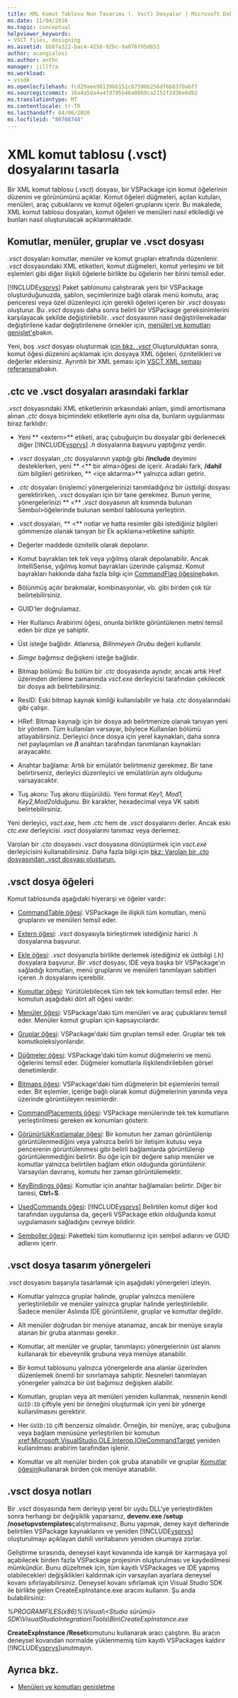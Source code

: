 ```yaml
---
title: XML Komut Tablosu Nun Tasarımı (. Vsct) Dosyalar | Microsoft Dokümanlar
ms.date: 11/04/2016
ms.topic: conceptual
helpviewer_keywords:
- VSCT files, designing
ms.assetid: bb87a322-bac4-4258-92bc-9a876f05d653
author: acangialosi
ms.author: anthc
manager: jillfra
ms.workload:
- vssdk
ms.openlocfilehash: fcd29aee98139bb151c87590b256df6b8370abff
ms.sourcegitcommit: 16a4a5da4a4fd795b46a0869ca2152f2d36e6db2
ms.translationtype: MT
ms.contentlocale: tr-TR
ms.lasthandoff: 04/06/2020
ms.locfileid: "80708748"
---
```

# <a name="design-xml-command-table-vsct-files"></a>XML komut tablosu (.vsct) dosyalarını tasarla
Bir XML komut tablosu (*.vsct*) dosyası, bir VSPackage için komut öğelerinin düzenini ve görünümünü açıklar. Komut öğeleri düğmeleri, açılan kutuları, menüleri, araç çubuklarını ve komut öğeleri gruplarını içerir. Bu makalede, XML komut tablosu dosyaları, komut öğeleri ve menüleri nasıl etkilediği ve bunları nasıl oluşturulacak açıklanmaktadır.

## <a name="commands-menus-groups-and-the-vsct-file"></a>Komutlar, menüler, gruplar ve .vsct dosyası
 *.vsct* dosyaları komutlar, menüler ve komut grupları etrafında düzenlenir. *.vsct* dosyasındaki XML etiketleri, komut düğmeleri, komut yerleşimi ve bit eşlemleri gibi diğer ilişkili öğelerle birlikte bu öğelerin her birini temsil eder.

 [!INCLUDE[vsprvs](../../code-quality/includes/vsprvs_md.md)] Paket şablonunu çalıştırarak yeni bir VSPackage oluşturduğunuzda, şablon, seçimlerinize bağlı olarak menü komutu, araç penceresi veya özel düzenleyici için gerekli öğeleri içeren bir *.vsct* dosyası oluşturur. Bu *.vsct* dosyası daha sonra belirli bir VSPackage gereksinimlerini karşılayacak şekilde değiştirilebilir. *.vsct* dosyasının nasıl değiştirilenekadar değiştirilene kadar değiştirilenene örnekler için, [menüleri ve komutları genişlet'e](../../extensibility/extending-menus-and-commands.md)bakın.

 Yeni, boş *.vsct* dosyası oluşturmak [için bkz. *.vsct* ](../../extensibility/internals/how-to-create-a-dot-vsct-file.md) Oluşturulduktan sonra, komut öğesi düzenini açıklamak için dosyaya XML öğeleri, öznitelikleri ve değerler eklersiniz. Ayrıntılı bir XML şeması için [VSCT XML şeması referansına](../../extensibility/vsct-xml-schema-reference.md)bakın.

## <a name="differences-between-ctc-and-vsct-files"></a>.ctc ve .vsct dosyaları arasındaki farklar
 *.vsct* dosyasındaki XML etiketlerinin arkasındaki anlam, şimdi amortismana alınan *.ctc* dosya biçimindeki etiketlerle aynı olsa da, bunların uygulanması biraz farklıdır:

- Yeni ** \<extern>** etiketi, araç çubuğuiçin bu dosyalar gibi derlenecek diğer [!INCLUDE[vsprvs](../../code-quality/includes/vsprvs_md.md)] *.h* dosyalarına başvuru yaptığınız yerdir.

- *.vsct* dosyaları *,ctc* dosyalarının yaptığı gibi **/include** deyimini desteklerken, yeni ** \<** bir alma>öğesi de içerir. Aradaki fark, **/dahil** *tüm* bilgileri getirirken, ** \<içe aktarma>** yalnızca adları getirir.

- *.ctc* dosyaları önişlemci yönergelerinizi tanımladığınız bir üstbilgi dosyası gerektirirken, *.vsct* dosyaları için bir tane gerekmez. Bunun yerine, yönergelerinizi ** \<** *.vsct* dosyasının alt kısmında bulunan Sembol>öğelerinde bulunan sembol tablosuna yerleştirin.

- *.vsct* dosyaları, ** \<** notlar ve hatta resimler gibi istediğiniz bilgileri gömmenize olanak tanıyan bir Ek açıklama>etiketine sahiptir.

- Değerler maddede öznitelik olarak depolanır.

- Komut bayrakları tek tek veya yığılmış olarak depolanabilir.  Ancak IntelliSense, yığılmış komut bayrakları üzerinde çalışmaz. Komut bayrakları hakkında daha fazla bilgi için [CommandFlag öğesine](../../extensibility/command-flag-element.md)bakın.

- Bölünmüş açılır bırakmalar, kombinasyonlar, vb. gibi birden çok tür belirtebilirsiniz.

- GUID'ler doğrulamaz.

- Her Kullanıcı Arabirimi öğesi, onunla birlikte görüntülenen metni temsil eden bir dize ye sahiptir.

- Üst isteğe bağlıdır. Atlanırsa, *Bilinmeyen Grubu* değeri kullanılır.

- *Simge* bağımsız değişkeni isteğe bağlıdır.

- Bitmap bölümü: Bu bölüm bir *.ctc* dosyasında aynıdır, ancak artık Href üzerinden derleme zamanında *vsct.exe* derleyicisi tarafından çekilecek bir dosya adı belirtebilirsiniz.

- ResID: Eski bitmap kaynak kimliği kullanılabilir ve hala *.ctc* dosyalarındaki gibi çalışır.

- HRef: Bitmap kaynağı için bir dosya adı belirtmenize olanak tanıyan yeni bir yöntem. Tüm kullanılan varsayar, böylece Kullanılan bölümü atlayabilirsiniz. Derleyici önce dosya için yerel kaynakları, daha sonra net paylaşımları ve **/I** anahtarı tarafından tanımlanan kaynakları arayacaktır.

- Anahtar bağlama: Artık bir emülatör belirtmeniz gerekmez. Bir tane belirtirseniz, derleyici düzenleyici ve emülatörün aynı olduğunu varsayacaktır.

- Tuş akoru: Tuş akoru düşürüldü. Yeni format *Key1, Mod1, Key2,Mod2*olduğunu.  Bir karakter, hexadecimal veya VK sabiti belirtebilirsiniz.

Yeni derleyici, *vsct.exe*, hem *.ctc* hem de *.vsct* dosyalarını derler. Ancak eski *ctc.exe* derleyicisi *.vsct* dosyalarını tanımaz veya derlemez.

Varolan bir *.cto* dosyasını *.vsct* dosyasına dönüştürmek için *vsct.exe* derleyicisini kullanabilirsiniz. Daha fazla bilgi için [bkz: Varolan bir .cto dosyasından .vsct dosyası oluşturun.](../../extensibility/internals/how-to-create-a-dot-vsct-file.md#how-to-create-a-dot-vsct-file-from-an-existing-dot-cto-file)

## <a name="the-vsct-file-elements"></a>.vsct dosya öğeleri
 Komut tablosunda aşağıdaki hiyerarşi ve öğeler vardır:

- [CommandTable öğesi](../../extensibility/commandtable-element.md): VSPackage ile ilişkili tüm komutları, menü gruplarını ve menüleri temsil eder.

- [Extern öğesi](../../extensibility/extern-element.md): *.vsct* dosyasıyla birleştirmek istediğiniz harici .h dosyalarına başvurur.

- [Ekle öğesi](../../extensibility/include-element.md): *.vsct* dosyanızla birlikte derlemek istediğiniz ek üstbilgi (.h) dosyalara başvurur. *Bir .vsct* dosyası, IDE veya başka bir VSPackage'ın sağladığı komutları, menü gruplarını ve menüleri tanımlayan sabitleri içeren *.h* dosyalarını içerebilir.

- [Komutlar öğesi](../../extensibility/commands-element.md): Yürütülebilecek tüm tek tek komutları temsil eder. Her komutun aşağıdaki dört alt öğesi vardır:

- [Menüler öğesi](../../extensibility/menus-element.md): VSPackage'daki tüm menüleri ve araç çubuklarını temsil eder. Menüler komut grupları için kapsayıcılardır.

- [Gruplar öğesi](../../extensibility/groups-element.md): VSPackage'daki tüm grupları temsil eder. Gruplar tek tek komutkoleksiyonlarıdır.

- [Düğmeler öğesi](../../extensibility/buttons-element.md): VSPackage'daki tüm komut düğmelerini ve menü öğelerini temsil eder. Düğmeler komutlarla ilişkilendirilebilen görsel denetimlerdir.

- [Bitmaps öğesi](../../extensibility/bitmaps-element.md): VSPackage'daki tüm düğmelerin bit eşlemlerini temsil eder. Bit eşlemler, içeriğe bağlı olarak komut düğmelerinin yanında veya üzerinde görüntüleyen resimlerdir.

- [CommandPlacements öğesi](../../extensibility/commandplacements-element.md): VSPackage menülerinde tek tek komutların yerleştirilmesi gereken ek konumları gösterir.

- [GörünürlükKısıtlamalar öğesi](../../extensibility/visibilityconstraints-element.md): Bir komutun her zaman görüntülenip görüntülenmediğini veya yalnızca belirli bir iletişim kutusu veya pencerenin görüntülenmesi gibi belirli bağlamlarda görüntülenip görüntülenmediğini belirtir. Bu öğe için bir değere sahip menüler ve komutlar yalnızca belirtilen bağlam etkin olduğunda görüntülenir. Varsayılan davranış, komutu her zaman görüntülemektir.

- [KeyBindings öğesi](../../extensibility/keybindings-element.md): Komutlar için anahtar bağlamaları belirtir. Diğer bir tanesi, **Ctrl**+**S**.

- [UsedCommands öğesi](../../extensibility/usedcommands-element.md): [!INCLUDE[vsprvs](../../code-quality/includes/vsprvs_md.md)] Belirtilen komut diğer kod tarafından uygulansa da, geçerli VSPackage etkin olduğunda komut uygulamasını sağladığını çevreye bildirir.

- [Semboller öğesi](../../extensibility/symbols-element.md): Paketteki tüm komutlarınız için sembol adlarını ve GUID adlarını içerir.

## <a name="vsct-file-design-guidelines"></a>.vsct dosya tasarım yönergeleri
 *.vsct* dosyasını başarıyla tasarlamak için aşağıdaki yönergeleri izleyin.

- Komutlar yalnızca gruplar halinde, gruplar yalnızca menülere yerleştirilebilir ve menüler yalnızca gruplar halinde yerleştirilebilir. Sadece menüler Aslında IDE görüntülenir, gruplar ve komutlar değildir.

- Alt menüler doğrudan bir menüye atanamaz, ancak bir menüye sırayla atanan bir gruba atanması gerekir.

- Komutlar, alt menüler ve gruplar, tanımlayıcı yönergelerinin üst alanını kullanarak bir ebeveynlik grubuna veya menüye atanabilir.

- Bir komut tablosunu yalnızca yönergelerde ana alanlar üzerinden düzenlemek önemli bir sınırlamaya sahiptir. Nesneleri tanımlayan yönergeler yalnızca bir üst bağımsız değişken alabilir.

- Komutları, grupları veya alt menüleri yeniden kullanmak, nesnenin kendi `GUID:ID` çiftiyle yeni bir örneğini oluşturmak için yeni bir yönerge kullanılmasını gerektirir.

- Her `GUID:ID` çift benzersiz olmalıdır. Örneğin, bir menüye, araç çubuğuna veya bağlam menüsüne yerleştirilen bir komutun <xref:Microsoft.VisualStudio.OLE.Interop.IOleCommandTarget> yeniden kullanılması arabirim tarafından işlenir.

- Komutlar ve alt menüler birden çok gruba atanabilir ve gruplar [Komutlar öğesini](../../extensibility/commands-element.md)kullanarak birden çok menüye atanabilir.

## <a name="vsct-file-notes"></a>.vsct dosya notları
 Bir *.vsct* dosyasında hem derleyip yerel bir uydu DLL'ye yerleştirdikten sonra herhangi bir değişiklik yaparsanız, **devenv.exe /setup /nosetupvstemplates**çalıştırmalısınız. Bunu yapmak, deney kayıt defterinde belirtilen VSPackage kaynaklarını ve yeniden [!INCLUDE[vsprvs](../../code-quality/includes/vsprvs_md.md)] oluşturulmayı açıklayan dahili veritabanını yeniden okumaya zorlar.

 Geliştirme sırasında, deneysel kayıt kovanında ide karışık bir karmaşaya yol açabilecek birden fazla VSPackage projesinin oluşturulması ve kaydedilmesi mümkündür. Bunu düzeltmek için, tüm kayıtlı VSPackages ve IDE yapmış olabilecekleri değişiklikleri kaldırmak için varsayılan ayarlara deneysel kovanı sıfırlayabilirsiniz. Deneysel kovanı sıfırlamak için Visual Studio SDK ile birlikte gelen CreateExpInstance.exe aracını kullanın. Şu anda bulabilirsiniz:

 *%PROGRAMFILES(x86)%\Visual\\\<Studio sürümü> SDK\VisualStudioIntegration\Tools\Bin\CreateExpInstance.exe*

 **CreateExpInstance /Reset**komutunu kullanarak aracı çalıştırın. Bu aracın deneysel kovandan normalde yüklenmemiş tüm kayıtlı VSPackages kaldırır [!INCLUDE[vsprvs](../../code-quality/includes/vsprvs_md.md)]unutmayın.

## <a name="see-also"></a>Ayrıca bkz.
- [Menüleri ve komutları genişletme](../../extensibility/extending-menus-and-commands.md)
